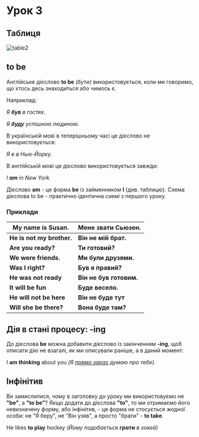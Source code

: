 # Урок 3

## Таблиця

![table2](:/images/ReferenсesFromLessons/Images/table2.png)

## to be

Англійське дієслово **to be** *(бути)* використовується, коли ми говоримо, що хтось десь знаходиться або чимось є.

Наприклад:

*Я **був** в гостях.*

*Я **буду** успішною людиною.*

В українській мові в теперішньому часі це дієслово не використовується:

*Я ~~є~~ в Нью-Йорку.*

В англійській мові це дієслово використовується завжди:

*I **am** in New York*

Дієслово **am** - це форма **be** із займенником **I** (див. таблицю). Схема дієслова to be - практично ідентична схемі з першого уроку.

### Приклади

| My name is Susan.         | Мене звати Сьюзен.      |
| ------------------------- | ----------------------- |
| **He is not my brother.** | **Він не мій брат.**    |
| **Are you ready?**        | **Ти готовий?**         |
| **We were friends.**      | **Ми були друзями.**    |
| **Was I right?**          | **Був я правий?**       |
| **He was not ready**      | **Він не був готовим.** |
| **It will be fun**        | **Буде весело.**        |
| **He will not be here**   | **Він не буде тут**     |
| **Will she be there?**    | **Вона буде там?**      |

## Дія в стані процесу: -ing

До дієслова **be** можна добавити дієслово із закінченням **-ing**, щоб описати дію не взагалі, як ми описували раніше, а в даний момент:

I **am thinking** about you *(Я  <u>прямо зараз</u> думаю про тебе).*

## Інфінітив

Ви замислилися, чому в заголовку до уроку ми використовуємо не **"be"**, а **"to be"**? Якщо додати до дієслова **"to"**, то ми отримаємо його невизначену форму, або інфінітив, - ця форма не стосується жодної особи: не "Я беру", не "Він узяв", а просто "брати" - **to take**.

He likes **to play** hockey *(Йому подобається **грати** в хокей)*
